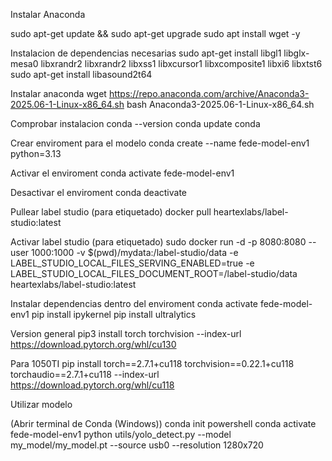Instalar Anaconda

sudo apt-get update && sudo apt-get upgrade
sudo apt install wget -y

Instalacion de dependencias necesarias
sudo apt-get install libgl1 libglx-mesa0 libxrandr2 libxrandr2 libxss1 libxcursor1 libxcomposite1 libxi6 libxtst6
sudo apt-get install libasound2t64

Instalar anaconda
wget https://repo.anaconda.com/archive/Anaconda3-2025.06-1-Linux-x86_64.sh
bash Anaconda3-2025.06-1-Linux-x86_64.sh

Comprobar instalacion
conda --version
conda update conda


Crear enviroment para el modelo
conda create --name fede-model-env1 python=3.13



Activar el enviroment
conda activate fede-model-env1

Desactivar el enviroment
conda deactivate




Pullear label studio (para etiquetado)
docker pull heartexlabs/label-studio:latest

Activar label studio (para etiquetado)
sudo docker run -d -p 8080:8080 --user 1000:1000 -v $(pwd)/mydata:/label-studio/data -e LABEL_STUDIO_LOCAL_FILES_SERVING_ENABLED=true -e LABEL_STUDIO_LOCAL_FILES_DOCUMENT_ROOT=/label-studio/data heartexlabs/label-studio:latest



Instalar dependencias dentro del enviroment
conda activate fede-model-env1
pip install ipykernel
pip install ultralytics


Version general
pip3 install torch torchvision --index-url https://download.pytorch.org/whl/cu130

Para 1050TI
pip install torch==2.7.1+cu118 torchvision==0.22.1+cu118 torchaudio==2.7.1+cu118 --index-url https://download.pytorch.org/whl/cu118


Utilizar modelo 

(Abrir terminal de Conda (Windows))
conda init powershell
conda activate fede-model-env1
python utils/yolo_detect.py --model my_model/my_model.pt --source usb0 --resolution 1280x720